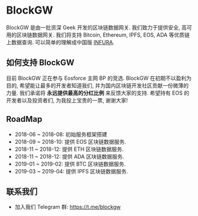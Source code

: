 # BlockGW

BlockGW 是由一批资深 Geek 开发的区块链数据网关. 我们致力于提供安全, 高可用的区块链数据网关. 我们将支持 Bitcoin, Ethereum, IPFS, EOS, ADA 等优质链上数据查询. 可以简单的理解成中国版 [INFURA](https://www.infura.io/).

## 如何支持 BlockGW

目前 BlockGW 正在参与 Eosforce 主网 BP 的竞选. BlockGW 在初期不以盈利为目的, 希望能让最多的开发者知道我们, 并为国内区块链开发社区贡献一份微薄的力量. 我们承诺将 **永远提供最高的分红比例** 来反馈大家的支持. 希望持有 EOS 的开发者以及投资者们, 为我投上宝贵的一票, 谢谢大家!

## RoadMap
* 2018-06 ~ 2018-08: 初始服务框架搭建
* 2018-09 ~ 2018-10: 提供 EOS 区块链数据服务.
* 2018-11 ~ 2018-12: 提供 ETH 区块链数据服务.
* 2018-11 ~ 2018-12: 提供 ADA 区块链数据服务.
* 2019-01 ~ 2019-02: 提供 BTC 区块链数据服务.
* 2019-03 ~ 2019-04: 提供 IPFS 区块链数据服务.

## 联系我们
* 加入我们 Telegram 群: <https://t.me/blockgw>
